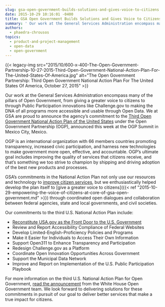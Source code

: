 ```yaml
---
slug: gsa-open-government-builds-solutions-and-gives-voice-to-citizens
date: 2015-10-29 10:16:01 -0400
title: GSA Open Government Builds Solutions and Gives Voice to Citizens
summary: ' Our work at the General Services Administration encompass many of the pillars of Open Government, from giving a greater voice to citizens to through Public Participation innovations like Challenge.gov to making the'
authors:
  - phaedra-chrousos
topics:
  - product-and-project-management
  - open-data
  - open-government
---
```


{{< legacy-img src="2015/10/600-x-400-The-Open-Government-Partnership-10-27-2015-Third-Open-Government-National-Action-Plan-For-The-United-States-Of-America.jpg" alt="The Open Government Partnership: Third Open Government National Action Plan For The United States Of America, October 27, 2015" >}}

Our work at the General Services Administration encompass many of the pillars of Open Government, from giving a greater voice to citizens to through Public Participation innovations like Challenge.gov to making the DNA of all programs more accessible and usable through Open Data. We at GSA are proud to announce the agency’s commitment to the [Third Open Government National Action Plan of the United States](https://www.whitehouse.gov/sites/default/files/microsites/ostp/final_us_open_government_national_action_plan_3_0.pdf) under the Open Government Partnership (OGP), announced this week at the OGP Summit in Mexico City, Mexico.

OGP is an international organization with 66 members countries promoting transparency, increased civic participation, and harness new technologies to make government more open, effective, and accountable. OGP’s ultimate goal includes improving the quality of services that citizens receive, and that’s something we too strive to champion by shipping and driving adoption of the best new products and processes.

GSA’s commitments in the National Action Plan not only use our resources and technology to [improve citizen services](http://www.data.gov/meta/open-government-national-action-plan/), but we enthusiastically helped develop the plan itself to [give a greater voice to citizens]({{< ref "2015-10-29-empowering-the-voice-of-citizens-at-core-of-gsa-open-government.md" >}}) through coordinated open dialogues and collaboration between federal agencies, state and local governments, and civil societies.

Our commitments to the third U.S. National Action Plan include:

  * [Reconstitute USA.gov as the Front Door to the U.S. Government](https://blog.usa.gov/opening-the-federal-front-door)
  * Review and Report Accessibility Compliance of Federal Websites
  * Develop Limited-English-Proficiency Policies and Programs
  * Make it Easier for Individuals to Access Their Own Information
  * Support Open311 to Enhance Transparency and Participation
  * Redesign Challenge.gov as a Platform
  * Coordinate Open Innovation Opportunities Across Government
  * Support the Municipal Data Network
  * Improve and Report on Implementation of the U.S. Public Participation Playbook

For more information on the third U.S. National Action Plan for Open Government, [read the announcement](https://www.whitehouse.gov/blog/2015/10/27/advancing-open-and-citizen-centered-government) from the White House Open Government team. We look forward to delivering solutions for these commitments in pursuit of our goal to deliver better services that make a true impact for citizens.
